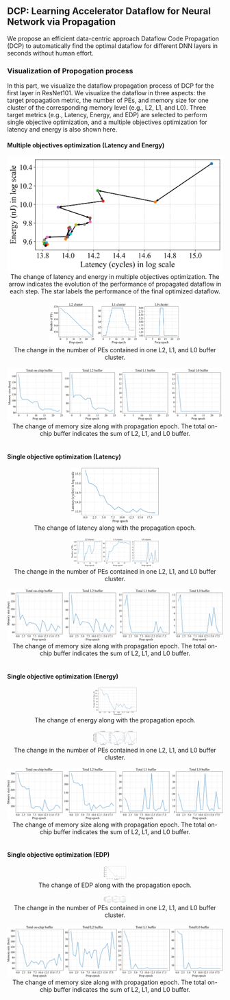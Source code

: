 ## DCP: Learning Accelerator Dataflow for Neural Network via Propagation

We propose an efficient data-centric approach Dataflow Code Propagation (DCP) to automatically find the optimal dataflow for different DNN layers in seconds without human effort.


### Visualization of Propogation process

In this part, we visualize the dataflow propagation process of DCP for the first layer in ResNet101. We visualize the dataflow in three aspects: the target propagation metric, the number of PEs, and memory size for one cluster of the corresponding memory level (e.g., L2, L1, and L0). Three target metrics (e.g., Latency, Energy, and EDP) are selected to perform single objective optimization, and a multiple objectives optimization for latency and energy is also shown here.


#### Multiple objectives optimization (Latency and Energy)

<div>
    <center>	
    <img src="images/multi_latency_energy.png"
         style="zoom:80%"/>
    <br>
    The change of latency and energy in multiple objectives optimization. The arrow indicates the evolution of the performance of propagated dataflow in each step. The star labels the performance of the final optimized dataflow.
    </center>
</div>

<br>

<div>
    <center>	
    <img src="images/multi_PE.png"
         style="zoom:30%"/>
    <br>
    The change in the number of PEs contained in one L2, L1, and L0 buffer cluster.
    </center>
</div>

<br>

<div>
    <center>	
    <img src="images/multi_memory.png"
         style="zoom:100%"/>
    <br>
    The change of memory size along with propagation epoch. The total on-chip buffer indicates the sum of L2, L1, and L0 buffer.
    </center>
</div>

<br>

#### Single objective optimization (Latency)

<div>
    <center>	
    <img src="images/runtime_change.png"
         style="zoom:20%"/>
    <br>
    The change of latency along with the propagation epoch.
    </center>
</div>

<br>

<div>
    <center>	
    <img src="images/runtime_PE.png"
         style="zoom:20%"/>
    <br>
    The change in the number of PEs contained in one L2, L1, and L0 buffer cluster.
    </center>
</div>

<br>

<div>
    <center>	
    <img src="images/runtime_memory.png"
         style="zoom:100%"/>
    <br>
    The change of memory size along with propagation epoch. The total on-chip buffer indicates the sum of L2, L1, and L0 buffer.
    </center>
</div>

<br>

#### Single objective optimization (Energy)

<div>
    <center>	
    <img src="images/energy_change.png"
         style="zoom:10%"/>
    <br>
    The change of energy along with the propagation epoch.
    </center>
</div>

<br>

<div>
    <center>	
    <img src="images/energy_PE.png"
         style="zoom:10%"/>
    <br>
    The change in the number of PEs contained in one L2, L1, and L0 buffer cluster.
    </center>
</div>

<br>

<div>
    <center>	
    <img src="images/energy_memory.png"
         style="zoom:100%"/>
    <br>
    The change of memory size along with propagation epoch. The total on-chip buffer indicates the sum of L2, L1, and L0 buffer.
    </center>
</div>

<br>

#### Single objective optimization (EDP)

<div>
    <center>	
    <img src="images/edp_change.png"
         style="zoom:5%"/>
    <br>
    The change of EDP along with the propagation epoch.
    </center>
</div>

<br>

<div>
    <center>	
    <img src="images/edp_PE.png"
         style="zoom:5%"/>
    <br>
    The change in the number of PEs contained in one L2, L1, and L0 buffer cluster.
    </center>
</div>

<br>

<div>
    <center>	
    <img src="images/edp_memory.png"
         style="zoom:100%"/>
    <br>
    The change of memory size along with propagation epoch. The total on-chip buffer indicates the sum of L2, L1, and L0 buffer.
    </center>
</div>


